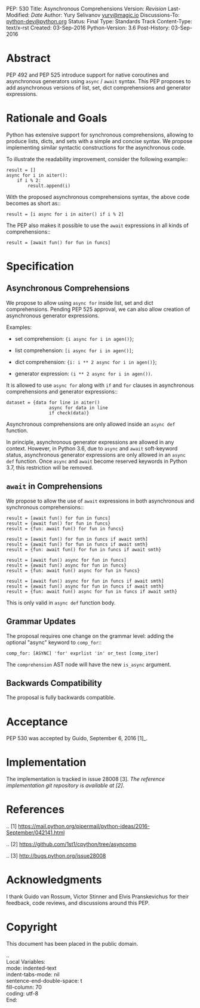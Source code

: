 PEP: 530
Title: Asynchronous Comprehensions
Version: $Revision$
Last-Modified: $Date$
Author: Yury Selivanov <yury@magic.io>
Discussions-To: <python-dev@python.org>
Status: Final
Type: Standards Track
Content-Type: text/x-rst
Created: 03-Sep-2016
Python-Version: 3.6
Post-History: 03-Sep-2016


Abstract
========

PEP 492 and PEP 525 introduce support for native coroutines and
asynchronous generators using ``async`` / ``await`` syntax.  This PEP
proposes to add asynchronous versions of list, set, dict comprehensions
and generator expressions.


Rationale and Goals
===================

Python has extensive support for synchronous comprehensions, allowing
to produce lists, dicts, and sets with a simple and concise syntax.  We
propose implementing similar syntactic constructions for the
asynchronous code.

To illustrate the readability improvement, consider the following
example::

    result = []
    async for i in aiter():
        if i % 2:
            result.append(i)

With the proposed asynchronous comprehensions syntax, the above code
becomes as short as::

    result = [i async for i in aiter() if i % 2]

The PEP also makes it possible to use the ``await`` expressions in
all kinds of comprehensions::

    result = [await fun() for fun in funcs]


Specification
=============

Asynchronous Comprehensions
---------------------------

We propose to allow using ``async for`` inside list, set and dict
comprehensions.  Pending PEP 525 approval, we can also allow creation
of asynchronous generator expressions.

Examples:

* set comprehension: ``{i async for i in agen()}``;

* list comprehension: ``[i async for i in agen()]``;

* dict comprehension: ``{i: i ** 2 async for i in agen()}``;

* generator expression: ``(i ** 2 async for i in agen())``.

It is allowed to use ``async for`` along with  ``if`` and ``for``
clauses in asynchronous comprehensions and generator expressions::

    dataset = {data for line in aiter()
                    async for data in line
                    if check(data)}

Asynchronous comprehensions are only allowed inside an ``async def``
function.

In principle, asynchronous generator expressions are allowed in
any context.  However, in Python 3.6, due to ``async`` and ``await``
soft-keyword status, asynchronous generator expressions are only
allowed in an ``async def`` function.  Once ``async`` and ``await``
become reserved keywords in Python 3.7, this restriction will be
removed.


``await`` in Comprehensions
---------------------------

We propose to allow the use of ``await`` expressions in both
asynchronous and synchronous comprehensions::

    result = [await fun() for fun in funcs]
    result = {await fun() for fun in funcs}
    result = {fun: await fun() for fun in funcs}

    result = [await fun() for fun in funcs if await smth]
    result = {await fun() for fun in funcs if await smth}
    result = {fun: await fun() for fun in funcs if await smth}

    result = [await fun() async for fun in funcs]
    result = {await fun() async for fun in funcs}
    result = {fun: await fun() async for fun in funcs}

    result = [await fun() async for fun in funcs if await smth]
    result = {await fun() async for fun in funcs if await smth}
    result = {fun: await fun() async for fun in funcs if await smth}

This is only valid in ``async def`` function body.


Grammar Updates
---------------

The proposal requires one change on the grammar level: adding the
optional "async" keyword to ``comp_for``::

    comp_for: [ASYNC] 'for' exprlist 'in' or_test [comp_iter]

The ``comprehension`` AST node will have the new ``is_async`` argument.


Backwards Compatibility
-----------------------

The proposal is fully backwards compatible.


Acceptance
==========

PEP 530 was accepted by Guido, September 6, 2016 [1]_.


Implementation
==============

The implementation is tracked in issue 28008 [3]_.  The reference
implementation git repository is available at [2]_.


References
==========

.. [1] https://mail.python.org/pipermail/python-ideas/2016-September/042141.html

.. [2] https://github.com/1st1/cpython/tree/asyncomp

.. [3] http://bugs.python.org/issue28008


Acknowledgments
===============

I thank Guido van Rossum, Victor Stinner and Elvis Pranskevichus
for their feedback, code reviews, and discussions around this
PEP.

Copyright
=========

This document has been placed in the public domain.

..  
   Local Variables:  
   mode: indented-text  
   indent-tabs-mode: nil  
   sentence-end-double-space: t  
   fill-column: 70  
   coding: utf-8  
   End:  
